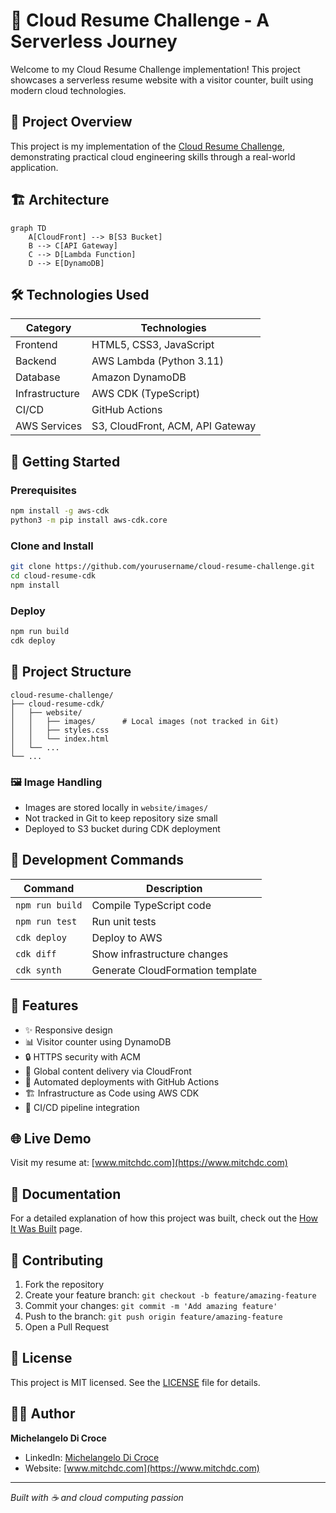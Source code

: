 # 🌟 Cloud Resume Challenge - A Serverless Journey

Welcome to my Cloud Resume Challenge implementation! This project showcases a serverless resume website with a visitor counter, built using modern cloud technologies.

## 🎯 Project Overview

This project is my implementation of the [Cloud Resume Challenge](https://cloudresumechallenge.dev/), demonstrating practical cloud engineering skills through a real-world application.

## 🏗️ Architecture

```mermaid
graph TD
    A[CloudFront] --> B[S3 Bucket]
    B --> C[API Gateway]
    C --> D[Lambda Function]
    D --> E[DynamoDB]
```

## 🛠️ Technologies Used

| Category | Technologies |
|----------|-------------|
| Frontend | HTML5, CSS3, JavaScript |
| Backend | AWS Lambda (Python 3.11) |
| Database | Amazon DynamoDB |
| Infrastructure | AWS CDK (TypeScript) |
| CI/CD | GitHub Actions |
| AWS Services | S3, CloudFront, ACM, API Gateway |

## 🚀 Getting Started

### Prerequisites
```bash
npm install -g aws-cdk
python3 -m pip install aws-cdk.core
```

### Clone and Install
```bash
git clone https://github.com/yourusername/cloud-resume-challenge.git
cd cloud-resume-cdk
npm install
```

### Deploy
```bash
npm run build
cdk deploy
```

## 📁 Project Structure
```
cloud-resume-challenge/
├── cloud-resume-cdk/
│   ├── website/
│   │   ├── images/      # Local images (not tracked in Git)
│   │   ├── styles.css
│   │   └── index.html
│   └── ...
└── ...
```

### 🖼️ Image Handling
- Images are stored locally in `website/images/`
- Not tracked in Git to keep repository size small
- Deployed to S3 bucket during CDK deployment

## 🔧 Development Commands

| Command | Description |
|---------|-------------|
| `npm run build` | Compile TypeScript code |
| `npm run test` | Run unit tests |
| `cdk deploy` | Deploy to AWS |
| `cdk diff` | Show infrastructure changes |
| `cdk synth` | Generate CloudFormation template |

## 🎨 Features

- ✨ Responsive design
- 📊 Visitor counter using DynamoDB
- 🔒 HTTPS security with ACM
- 🚀 Global content delivery via CloudFront
- 🤖 Automated deployments with GitHub Actions
- 🏗️ Infrastructure as Code using AWS CDK
- 🔄 CI/CD pipeline integration

## 🌐 Live Demo

Visit my resume at: [www.mitchdc.com](https://www.mitchdc.com)

## 📖 Documentation

For a detailed explanation of how this project was built, check out the [How It Was Built](https://www.mitchdc.com/how-it-was-build.html) page.

## 🤝 Contributing

1. Fork the repository
2. Create your feature branch: `git checkout -b feature/amazing-feature`
3. Commit your changes: `git commit -m 'Add amazing feature'`
4. Push to the branch: `git push origin feature/amazing-feature`
5. Open a Pull Request

## 📜 License

This project is MIT licensed. See the [LICENSE](LICENSE) file for details.

## 👨‍💻 Author

**Michelangelo Di Croce**
- LinkedIn: [Michelangelo Di Croce](https://www.linkedin.com/in/michelangelo-di-croce/)
- Website: [www.mitchdc.com](https://www.mitchdc.com)

---

*Built with ☕ and cloud computing passion*